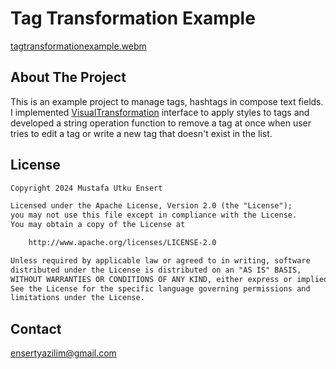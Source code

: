 # Tag Transformation Example

[tagtransformationexample.webm](https://github.com/mutkuensert/Tag-Transformation-Example/assets/97624869/d5869976-8f4c-4a3b-bd89-9301f0bee4b0)


## About The Project
This is an example project to manage tags, hashtags in compose text fields. I implemented [VisualTransformation](https://developer.android.com/reference/kotlin/androidx/compose/ui/text/input/VisualTransformation)
 interface to apply styles to tags and developed a string operation function to remove a tag at once when user tries to edit a tag or write a new tag that doesn't exist in the list.

 ## License
```xml
Copyright 2024 Mustafa Utku Ensert

Licensed under the Apache License, Version 2.0 (the "License");
you may not use this file except in compliance with the License.
You may obtain a copy of the License at

    http://www.apache.org/licenses/LICENSE-2.0

Unless required by applicable law or agreed to in writing, software
distributed under the License is distributed on an "AS IS" BASIS,
WITHOUT WARRANTIES OR CONDITIONS OF ANY KIND, either express or implied.
See the License for the specific language governing permissions and
limitations under the License.
```


## Contact
[ensertyazilim@gmail.com](#)
